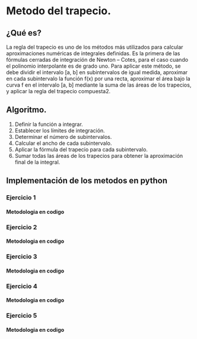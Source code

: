 # Metodo del trapecio.

## ¿Qué es?
La regla del trapecio es uno de los métodos más utilizados para calcular aproximaciones numéricas de integrales definidas. Es la primera de las fórmulas cerradas de integración de  Newton – Cotes, para el caso cuando el polinomio interpolante es de grado uno.
Para aplicar este método, se debe dividir el intervalo [a, b] en subintervalos de igual medida, aproximar en cada subintervalo la función f(x) por una recta, aproximar el área bajo la curva f en el intervalo [a, b] mediante la suma de las áreas de los trapecios, y aplicar la regla del trapecio compuesta2.

## Algoritmo.

1. Definir la función a integrar.
2. Establecer los límites de integración.
3. Determinar el número de subintervalos.
4. Calcular el ancho de cada subintervalo.
5. Aplicar la fórmula del trapecio para cada subintervalo.
6. Sumar todas las áreas de los trapecios para obtener la aproximación final de la integral.

## Implementación de los metodos en python
### Ejercicio 1
#### Metodologia en codigo

### Ejercicio 2
#### Metodologia en codigo

### Ejercicio 3
#### Metodologia en codigo

### Ejercicio 4
#### Metodologia en codigo

### Ejercicio 5
#### Metodologia en codigo
